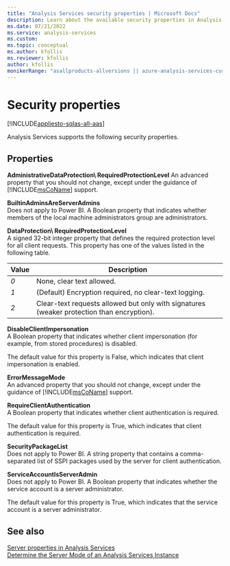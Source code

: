 ```yaml
---
title: "Analysis Services security properties | Microsoft Docs"
description: Learn about the available security properties in Analysis Services, like RequireClientAuthentication and ServiceAccountIsServerAdmin.
ms.date: 07/21/2022
ms.service: analysis-services
ms.custom: 
ms.topic: conceptual
ms.author: kfollis
ms.reviewer: kfollis
author: kfollis
monikerRange: "asallproducts-allversions || azure-analysis-services-current || >= sql-analysis-services-2016"
---
```

# Security properties

[!INCLUDE[appliesto-sqlas-all-aas](../includes/appliesto-sqlas-all-aas.md)]

Analysis Services supports the following security properties.

## Properties

**AdministrativeDataProtection\ RequiredProtectionLevel**  An advanced property that you should not change, except under the guidance of [!INCLUDE[msCoName](../includes/msconame-md.md)] support.  

**BuiltinAdminsAreServerAdmins**  
Does not apply to Power BI. A Boolean property that indicates whether members of the local machine administrators group are administrators.

**DataProtection\ RequiredProtectionLevel**  
A signed 32-bit integer property that defines the required protection level for all client requests. This property has one of the values listed in the following table.  
  
|Value|Description|  
|-----------|-----------------|  
|*0*|None, clear text allowed.|  
|*1*|(Default) Encryption required, no clear-text logging.|  
|*2*|Clear-text requests allowed but only with signatures (weaker protection than encryption).|

**DisableClientImpersonation**  
A Boolean property that indicates whether client impersonation (for example, from stored procedures) is disabled.  
  
The default value for this property is False, which indicates that client impersonation is enabled.

**ErrorMessageMode**  
An advanced property that you should not change, except under the guidance of [!INCLUDE[msCoName](../includes/msconame-md.md)] support.  

**RequireClientAuthentication**  
A Boolean property that indicates whether client authentication is required.  
  
The default value for this property is True, which indicates that client authentication is required.  
  
**SecurityPackageList**  
Does not apply to Power BI. A string property that contains a comma-separated list of SSPI packages used by the server for client authentication.  
  
**ServiceAccountIsServerAdmin**  
Does not apply to Power BI. A Boolean property that indicates whether the service account is a server administrator.  
  
The default value for this property is True, which indicates that the service account is a server administrator.  
  
## See also

 [Server properties in Analysis Services](../../analysis-services/server-properties/server-properties-in-analysis-services.md)   
 [Determine the Server Mode of an Analysis Services Instance](../../analysis-services/instances/determine-the-server-mode-of-an-analysis-services-instance.md)  
  
  
